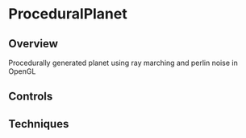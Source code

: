 # ProceduralPlanet

## Overview

Procedurally generated planet using ray marching and perlin noise in OpenGL

## Controls

## Techniques
